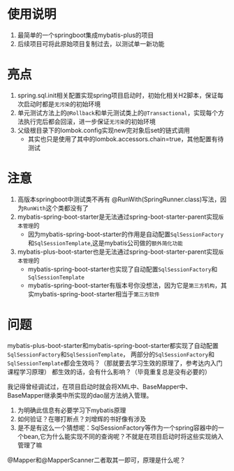 # 使用说明
1. 最简单的一个springboot集成mybatis-plus的项目
2. 后续项目可将此原始项目复制过去，以测试单一新功能
# 亮点
1. spring.sql.init相关配置实现spring项目启动时，初始化相关H2脚本，保证每次启动时都是`无污染`的初始环境
2. 单元测试方法上的`@Rollback`和单元测试类上的`@Transactional`，实现每个方法执行完后都会回滚，进一步保证`无污染`的初始环境
3. 父级根目录下的lombok.config实现new完对象后set的链式调用
   * 其实也只是使用了其中的lombok.accessors.chain=true，其他配置有待测试
# 注意
1. 高版本springboot中测试类不再有 @RunWith(SpringRunner.class)写法，因为`RunWith`这个类都没有了
2. mybatis-spring-boot-starter是无法通过spring-boot-starter-parent实现`版本管理`的
   * 因为mybatis-spring-boot-starter的作用是自动配置`SqlSessionFactory`和`SqlSessionTemplate`,这是mybatis公司做的`额外简化功能`
3. mybatis-plus-boot-starter也是无法通过spring-boot-starter-parent实现`版本管理`的
   * mybatis-spring-boot-starter也实现了自动配置`SqlSessionFactory`和`SqlSessionTemplate`
   * mybatis-spring-boot-starter有版本号你没想法，因为它是`第三方机构`，其实mybatis-spring-boot-starter相当于`第三方软件`
# 问题
mybatis-plus-boot-starter和mybatis-spring-boot-starter都实现了自动配置`SqlSessionFactory`和`SqlSessionTemplate`，
两部分的`SqlSessionFactory`和`SqlSessionTemplate`都会生效吗？（那就要去学习生效的原理了，参考达内入门课程学习原理）
都生效的话，会有什么影响？（毕竟重复总是没有必要的）

我记得曾经调试过，在项目启动时就会将XML中、BaseMapper中、BaseMapper继承类中所实现的dao层方法纳入管理。
1. 为明确此信息有必要学习下mybatis原理
2. 如何验证？在哪打断点？刘增辉的书好像有涉及
3. 是不是有这么一个猜想呢：SqlSessionFactory等作为一个spring容器中的一个bean,它为什么能实现不同的查询呢？不就是在项目启动时将这些实现纳入管理了嘛

@Mapper和@MapperScanner二者取其一即可，原理是什么呢？